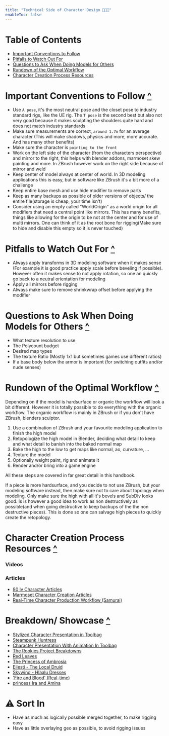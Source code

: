 ```yaml
---
title: "Technical Side of Character Design 👩🏽‍💻"
enableToc: false
---
```


# Table of Contents
- [Important Conventions to Follow](#important-conventions-to-follow-)
- [Pitfalls to Watch Out For](#pitfalls-to-watch-out-for-)
- [Questions to Ask When Doing Models for Others](#questions-to-ask-when-doing-models-for-others-)
- [Rundown of the Optimal Workflow](#rundown-of-The-optimal-workflow-)
- [Character Creation Process Resources](#character-creation-process-resources-)


# Important Conventions to Follow [^](#table-of-contents)
- Use `A pose`, it's the most neutral pose and the closet pose to industry standard rigs, like the UE rig. The `T pose` is the second best but also not very good because it makes sculpting the shoulders quite hard and does not match industry standards
- Make sure measurements are correct, `around 1.7m` for an average character (This will make shadows, physics and more, more accurate. And has many other benefits)
- Make sure the character is `pointing to the front`
- Work on the left side of the character (from the characters perspective) and mirror to the right, this helps with blender addons, marmoset skew painting and more. In ZBrush however work on the right side because of mirror and weld
- Keep center of model always at center of world. In 3D modeling applications this is easy, but in software like ZBrush it's a bit more of a challenge
- Keep entire base mesh and use hide modifier to remove parts
- Keep as many backups as possible of older versions of objects/ the entire file(storage is cheap, your time isn't)
- Consider using an empty called "WorldOrigin" as a world origin for all modifiers that need a central point like mirrors. This has many benefits, things like allowing for the origin to be not at the center and for use of multi mirrors. One can think of it as the root bone for rigging(Make sure to hide and disable this empty so it is never touched)



# Pitfalls to Watch Out For [^](#table-of-contents)
- Always apply transforms in 3D modeling software when it makes sense (For example it is good practice apply scale before beveling if possible). However often it makes sense to not apply rotation, so one an quickly go back to a neutral orientation for modeling
- Apply all mirrors before rigging
- Always make sure to remove shrinkwrap offset before applying the modifier

# Questions to Ask When Doing Models for Others [^](#table-of-contents)
- What texture resolution to use
- The Polycount budget
- Desired map types
- The texture Ratio (Mostly 1x1 but sometimes games use different ratios)
- If a base body below the armor is important (for switching outfits and/or nude senses)


# Rundown of the Optimal Workflow [^](#table-of-contents)
Depending on if the model is hardsurface or organic the workflow will look a bit different. However it is totally possible to do everything with the organic workflow. The organic workflow is mainly in ZBrush or if you don't have ZBrush, blenders sculptor.

1. Use a combination of ZBrush and your favourite modeling application to finish the high model
2. Retopologize the high model in Blender, deciding what detail to keep and what detail to banish into the baked normal map
3. Bake the high to the low to get maps like normal, ao, curvature, ...
4. Texture the model
5. Optionally weight paint, rig and animate it
6. Render and/or bring into a game engine

All these steps are covered in far great detail in this handbook.

If a piece is more hardsurface, and you decide to not use ZBrush, but your modeling software instead, then make sure not to care about topology when modeling. Only make sure the high with all it's bevels and SubDiv looks good. Is is however a good idea to work as non destructively as possible(and when going destructive to keep backups of the the non destructive pieces). This is done so one can salvage high pieces to quickly create the retopology.

# Character Creation Process Resources [^](#table-of-contents)
### Videos
### Articles

- [80 lv Character Articles](https://80.lv/articles/character-art/)
- [Marmoset Character Creation Articles](https://marmoset.co/category/toolbag-tutorials/character/)
- [Real-Time Character Production Workflow (Samurai)](https://discover.therookies.co/2021/05/06/real-time-character-production-workflow-for-games/)


# Breakdown/ Showcase [^](#table-of-contents)
- [Stylized Character Presentation in Toolbag](https://marmoset.co/posts/stylized-character-presentation-in-toolbag/)
- [Steampunk Huntress](https://3dtotal.com/tutorials/t/3d-character-sculpting-a-guide#article-introduction)
- [Character Presentation With Animation In Toolbag](https://marmoset.co/posts/level-up-your-character-presentation-with-animation-in-toolbag/)
- [The Rookies Project Breakdowns](https://www.therookies.co/projects)
- [Red Leaves](https://www.therookies.co/projects/24395)
- [The Princess of Ambrosia](https://www.therookies.co/projects/26638)
- [Eilesti - The Local Druid](https://www.therookies.co/projects/22802)
- [Skywind - Hlaalu Dresses](https://www.therookies.co/projects/28231)
- ['Fire and Blood' (Real-time)](https://www.therookies.co/projects/24581)
- [princess Ira and Amina](https://www.therookies.co/projects/29502)



# ⚠ Sort In
- Have as much as logically possible merged together, to make rigging easy
- Have as little overlaying geo as possible, to avoid rigging issues